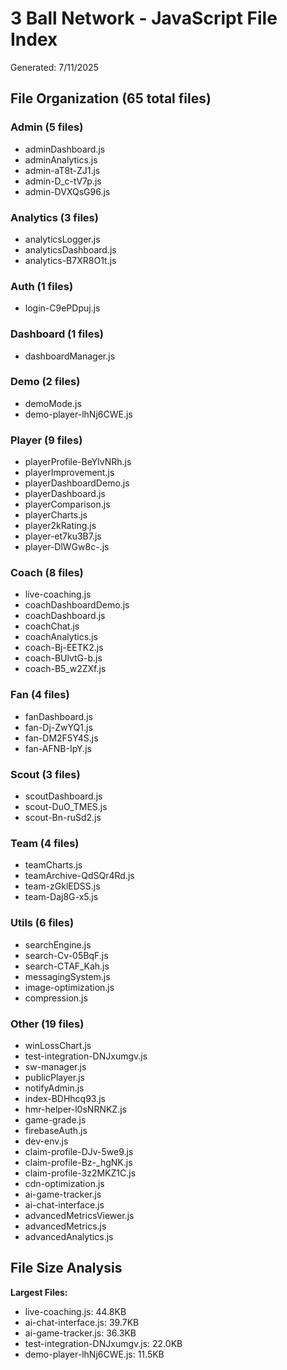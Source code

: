 # 3 Ball Network - JavaScript File Index

Generated: 7/11/2025

## File Organization (65 total files)

### Admin (5 files)
- adminDashboard.js
- adminAnalytics.js
- admin-aT8t-ZJ1.js
- admin-D_c-tV7p.js
- admin-DVXQsG96.js

### Analytics (3 files)
- analyticsLogger.js
- analyticsDashboard.js
- analytics-B7XR8O1t.js

### Auth (1 files)
- login-C9ePDpuj.js

### Dashboard (1 files)
- dashboardManager.js

### Demo (2 files)
- demoMode.js
- demo-player-lhNj6CWE.js

### Player (9 files)
- playerProfile-BeYlvNRh.js
- playerImprovement.js
- playerDashboardDemo.js
- playerDashboard.js
- playerComparison.js
- playerCharts.js
- player2kRating.js
- player-et7ku3B7.js
- player-DlWGw8c-.js

### Coach (8 files)
- live-coaching.js
- coachDashboardDemo.js
- coachDashboard.js
- coachChat.js
- coachAnalytics.js
- coach-Bj-EETK2.js
- coach-BUlvtG-b.js
- coach-B5_w2ZXf.js

### Fan (4 files)
- fanDashboard.js
- fan-Dj-ZwYQ1.js
- fan-DM2F5Y4S.js
- fan-AFNB-IpY.js

### Scout (3 files)
- scoutDashboard.js
- scout-DuO_TMES.js
- scout-Bn-ruSd2.js

### Team (4 files)
- teamCharts.js
- teamArchive-QdSQr4Rd.js
- team-zGklEDSS.js
- team-Daj8G-x5.js

### Utils (6 files)
- searchEngine.js
- search-Cv-05BqF.js
- search-CTAF_Kah.js
- messagingSystem.js
- image-optimization.js
- compression.js

### Other (19 files)
- winLossChart.js
- test-integration-DNJxumgv.js
- sw-manager.js
- publicPlayer.js
- notifyAdmin.js
- index-BDHhcq93.js
- hmr-helper-l0sNRNKZ.js
- game-grade.js
- firebaseAuth.js
- dev-env.js
- claim-profile-DJv-5we9.js
- claim-profile-Bz-_hgNK.js
- claim-profile-3z2MKZ1C.js
- cdn-optimization.js
- ai-game-tracker.js
- ai-chat-interface.js
- advancedMetricsViewer.js
- advancedMetrics.js
- advancedAnalytics.js

## File Size Analysis

**Largest Files:**
- live-coaching.js: 44.8KB
- ai-chat-interface.js: 39.7KB
- ai-game-tracker.js: 36.3KB
- test-integration-DNJxumgv.js: 22.0KB
- demo-player-lhNj6CWE.js: 11.5KB
